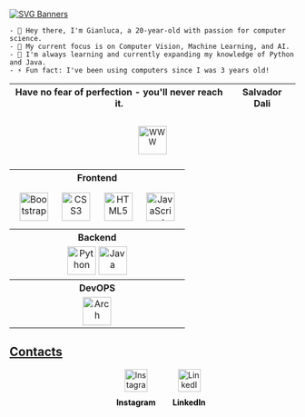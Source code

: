 [![SVG Banners](https://svg-banners.vercel.app/api?type=luminance&text1=Gianluca%20Zugno%20&width=1000&height=400)](https://github.com/Akshay090/svg-banners)
```
- 👋 Hey there, I'm Gianluca, a 20-year-old with passion for computer science.
- 🔭 My current focus is on Computer Vision, Machine Learning, and AI.
- 🌱 I'm always learning and currently expanding my knowledge of Python and Java.
- ⚡ Fun fact: I've been using computers since I was 3 years old!
```

<div align="center">

| Have no fear of perfection - you'll never reach it.| Salvador Dali |
| ---------------------------- | ------------- |

</div>


<div align="center">

<table>
  <tr>
    <th>Frontend</th>
  </tr>
  <tr>
    <td>
      <div align="center">  
        <a href="https://getbootstrap.com/docs/3.4/javascript/" target="_blank"><img style="margin: 10px" src="https://profilinator.rishav.dev/skills-assets/bootstrap-plain.svg" alt="Bootstrap" height="50" /></a>  
        <a href="https://www.w3schools.com/css/" target="_blank"><img style="margin: 10px" src="https://profilinator.rishav.dev/skills-assets/css3-original-wordmark.svg" alt="CSS3" height="50" /></a>  
        <a href="https://en.wikipedia.org/wiki/HTML5" target="_blank"><img style="margin: 10px" src="https://profilinator.rishav.dev/skills-assets/html5-original-wordmark.svg" alt="HTML5" height="50" /></a>  
        <a href="https://www.javascript.com/" target="_blank"><img style="margin: 10px" src="https://profilinator.rishav.dev/skills-assets/javascript-original.svg" alt="JavaScript" height="50" /></a>  
      </div>
    </td>
  </tr>
  <tr>
    <th>Backend</th>
  </tr>
  <tr>
    <td>
      <div align="center">
        <img src="https://profilinator.rishav.dev/skills-assets/python-original.svg" alt="Python" height="50" />
        <img src="https://profilinator.rishav.dev/skills-assets/java-original-wordmark.svg" alt="Java" height="50" />
      </div>
    </td>
  
  </tr>
      <tr>
    <th>DevOPS</th>
  </tr>
  <tr>
    <td>
      <div align="center">
        <img src="https://avatars.githubusercontent.com/u/4673648?s=280&v=4" alt="Arch" height="50" />
      </div>
    </td>
    <a href="https://gianlz.github.io/DEWS/" target="_blank"><img style="margin: 10px" src="https://cdn-icons-png.flaticon.com/512/5602/5602732.png" alt="WWW" height="50" />
  </tr>
</table>

</div>


## Contacts

<div align="center">
  <div style="display: flex; justify-content: center; align-items: center; gap: 30px;">
    <a href="https://instagram.com/G1anzzz" target="_blank" style="text-decoration: none; display: flex; flex-direction: column; align-items: center;">
      <img src="https://img.icons8.com/ios/50/000000/instagram-new.png" alt="Instagram" style="width: 40px; height: 40px; margin-bottom: 10px;" />
      <span style="color: #000; font-weight: bold;">Instagram</span>
    </a>
    <a href="https://linkedin.com/in/gianlucazugno" target="_blank" style="text-decoration: none; display: flex; flex-direction: column; align-items: center;">
      <img src="https://img.icons8.com/ios/50/000000/linkedin.png" alt="LinkedIn" style="width: 40px; height: 40px; margin-bottom: 10px;" />
      <span style="color: #000; font-weight: bold;">LinkedIn</span>
    </a>
  </div>
</div>





